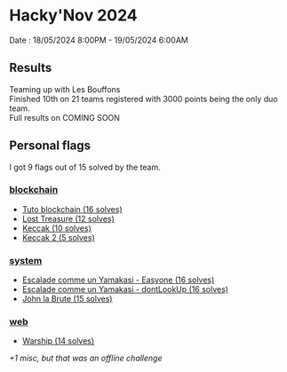 # Hacky'Nov 2024
Date : 18/05/2024 8:00PM - 19/05/2024 6:00AM

## Results
Teaming up with Les Bouffons<br>
Finished 10th on 21 teams registered with 3000 points being the only duo team.<br>
Full results on COMING SOON

## Personal flags
I got 9 flags out of 15 solved by the team.
### [blockchain](./blockchain.md)
- [Tuto blockchain (16 solves)](./blockchain.md#tuto-blockchain)
- [Lost Treasure (12 solves)](./blockchain.md#lost-treasure)
- [Keccak (10 solves)](./blockchain.md#keccak)
- [Keccak 2 (5 solves)](./blockchain.md#keccak-2)

### [system](./system.md)
- [Escalade comme un Yamakasi - Easyone (16 solves)](./system.md#escalade-comme-un-yamakasi---easyone)
- [Escalade comme un Yamakasi - dontLookUp (16 solves)](./system.md#escalade-comme-un-yamakasi---dontlookup)
- [John la Brute (15 solves)](./system.md#john-la-brute)

### [web](./web.md)
- [Warship (14 solves)](./web.md#warship)

*+1 misc, but that was an offline challenge*
